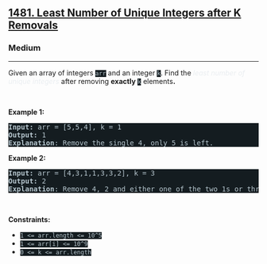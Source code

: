 <h2><a href="https://leetcode.com/problems/least-number-of-unique-integers-after-k-removals/">1481. Least Number of Unique Integers after K Removals</a></h2><h3>Medium</h3><hr><div><p>Given an array of integers&nbsp;<code style="background-color: rgb(20, 28, 32) !important; color: rgb(183, 198, 205) !important;">arr</code>&nbsp;and an integer <code style="background-color: rgb(20, 28, 32) !important; color: rgb(183, 198, 205) !important;">k</code>.&nbsp;Find the <em style="color: rgb(234, 238, 241) !important;">least number of unique integers</em>&nbsp;after removing <strong>exactly</strong> <code style="background-color: rgb(20, 28, 32) !important; color: rgb(183, 198, 205) !important;">k</code> elements<b>.</b></p>

<ol>
</ol>

<p>&nbsp;</p>
<p><strong>Example 1:</strong></p>

<pre style="background-color: rgb(20, 28, 32) !important; color: rgb(182, 198, 206) !important;"><strong>Input: </strong>arr = [5,5,4], k = 1
<strong>Output: </strong>1
<strong>Explanation</strong>: Remove the single 4, only 5 is left.
</pre>
<strong>Example 2:</strong>

<pre style="background-color: rgb(20, 28, 32) !important; color: rgb(182, 198, 206) !important;"><strong>Input: </strong>arr = [4,3,1,1,3,3,2], k = 3
<strong>Output: </strong>2
<strong>Explanation</strong>: Remove 4, 2 and either one of the two 1s or three 3s. 1 and 3 will be left.</pre>

<p>&nbsp;</p>
<p><strong>Constraints:</strong></p>

<ul>
	<li><code style="background-color: rgb(20, 28, 32) !important; color: rgb(183, 198, 205) !important;">1 &lt;= arr.length&nbsp;&lt;= 10^5</code></li>
	<li><code style="background-color: rgb(20, 28, 32) !important; color: rgb(183, 198, 205) !important;">1 &lt;= arr[i] &lt;= 10^9</code></li>
	<li><code style="background-color: rgb(20, 28, 32) !important; color: rgb(183, 198, 205) !important;">0 &lt;= k&nbsp;&lt;= arr.length</code></li>
</ul></div>